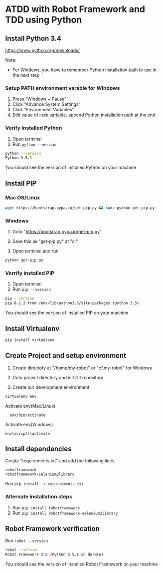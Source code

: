 # ATDD with Robot Framework and TDD using Python

## Install Python 3.4
https://www.python.org/downloads/

Note:

- For Windows, you have to remember Python installation path to use in the next step

### Setup PATH environment varable for Windows
1. Press "Windows + Pause"
2. Click "Advance System Settings"
3. Click "Environment Variables"
4. Edit value of `Path` variable, append Python installation path at the end

### Verify Installed Python
1. Open terminal
2. Run `python --version`
```bash
python --version
Python 3.5.1
```
You should see the version of installed Python on your machine

## Install PIP
### Mac OS/Linux
```bash
wget https://bootstrap.pypa.io/get-pip.py && sudo python get-pip.py
```
### Windows
1. Goto "https://bootstrap.pypa.io/get-pip.py"

2. Save this as "get-pip.py" at "c:\"

3. Open terminal and run
```bash
python get-pip.py
```

### Verrify installed PIP
1. Open terminal
2. Run `pip --version`
```bash
pip --version
pip 8.1.2 from /env/lib/python3.5/site-packages (python 3.5)
```
You should see the version of installed PIP on your machine


## Install Virtualenv
```bash
pip install virtualenv
```

## Create Project and setup environment

1. Create directoty at "/home/my-robot" or "c:\my-robot" for Windows

2. Goto project directory and init Git repository

3. Create our development environment

```bash
virtualenv env
```
Activate env(Mac/Linux)
```
. env/bin/activate
```
Activate env(Windows)
```
env\scripts\activate
```

## Install dependencies

Create "requirements.txt" and add the following lines

```text
robotframework
robotframework-selenium2library
```
Run `pip install -r requirements.txt`

### Alternate installation steps
1. Run `pip install robotframework`
2. Run `pip install robotframework-selenium2library`

## Robot Framework verification
Run `robot --version`
```bash
robot --version
Robot Framework 3.0 (Python 3.5.1 on darwin)
```
You should see the version of installed Robot Framework on your machine
